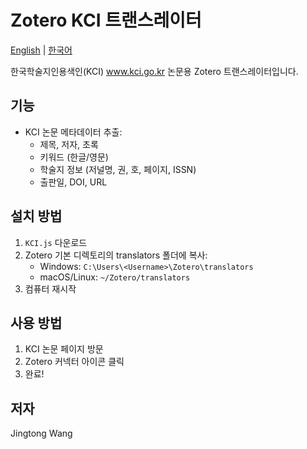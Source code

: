 # Zotero KCI 트랜스레이터

[English](README.md) | [한국어](README.ko.md)

한국학술지인용색인(KCI) www.kci.go.kr 논문용 Zotero 트랜스레이터입니다.

## 기능

- KCI 논문 메타데이터 추출:
  - 제목, 저자, 초록
  - 키워드 (한글/영문)
  - 학술지 정보 (저널명, 권, 호, 페이지, ISSN)
  - 출판일, DOI, URL

## 설치 방법

1. `KCI.js` 다운로드
2. Zotero 기본 디렉토리의 translators 폴더에 복사:
   - Windows: `C:\Users\<Username>\Zotero\translators`
   - macOS/Linux: `~/Zotero/translators`
3. 컴퓨터 재시작

## 사용 방법

1. KCI 논문 페이지 방문
2. Zotero 커넥터 아이콘 클릭
3. 완료!

## 저자

Jingtong Wang
